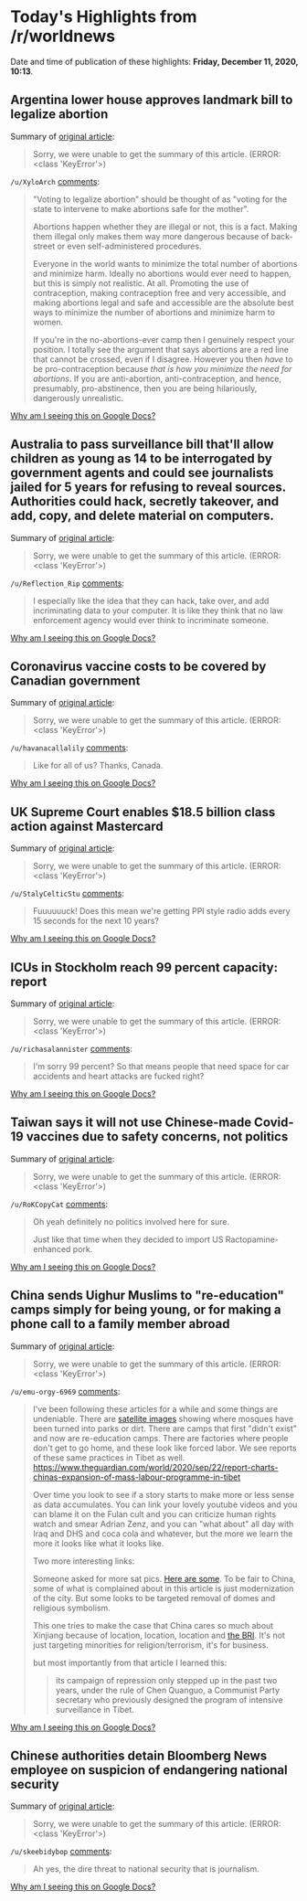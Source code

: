 # Today's Highlights from /r/worldnews

Date and time of publication of these highlights: **Friday, December 11, 2020, 10:13**.

## Argentina lower house approves landmark bill to legalize abortion

Summary of [original article](https://www.reuters.com/article/argentina-abortion/argentina-lower-house-approves-landmark-bill-to-legalize-abortion-idUSKBN28K18S):

> Sorry, we were unable to get the summary of this article. (ERROR: <class 'KeyError'>)

`/u/XyloArch` [comments](https://www.reddit.com/r/worldnews/comments/kb1yhz/argentina_lower_house_approves_landmark_bill_to/):

> "Voting to legalize abortion" should be thought of as "voting for the state to intervene to make abortions safe for the mother". 
> 
> Abortions happen whether they are illegal or not, this is a fact. Making them illegal only makes them way more dangerous because of back-street or even self-administered procedures.
> 
> Everyone in the world wants to minimize the total number of abortions and minimize harm. Ideally no abortions would ever need to happen, but this is simply not realistic. At all. Promoting the use of contraception, making contraception free and very accessible, and making abortions legal and safe and accessible are the absolute best ways to minimize the number of abortions and minimize harm to women. 
> 
> If you're in the no-abortions-ever camp then I genuinely respect your position. I totally see the argument that says abortions are a red line that cannot be crossed, even if I disagree. However you then *have* to be pro-contraception because *that is how you minimize the need for abortions*. If you are anti-abortion, anti-contraception, and hence, presumably, pro-abstinence, then you are being hilariously, dangerously unrealistic.

[Why am I seeing this on Google Docs?](https://docs.google.com/document/d/1Dc6We63vOXIZsc0op-Bt4abqkYjXzOigalQqFxmvvbM/edit?usp=sharing)

## Australia to pass surveillance bill that'll allow children as young as 14 to be interrogated by government agents and could see journalists jailed for 5 years for refusing to reveal sources. Authorities could hack, secretly takeover, and add, copy, and delete material on computers.

Summary of [original article](https://thenewdaily.com.au/life/tech/2020/12/10/dutton-surveillance-bill-australia/):

> Sorry, we were unable to get the summary of this article. (ERROR: <class 'KeyError'>)

`/u/Reflection_Rip` [comments](https://www.reddit.com/r/worldnews/comments/kaupi6/australia_to_pass_surveillance_bill_thatll_allow/):

> I especially like the idea that they can hack, take over, and add incriminating data to your computer. It is like they think that no law enforcement agency would ever think to incriminate someone.

[Why am I seeing this on Google Docs?](https://docs.google.com/document/d/1Dc6We63vOXIZsc0op-Bt4abqkYjXzOigalQqFxmvvbM/edit?usp=sharing)

## Coronavirus vaccine costs to be covered by Canadian government

Summary of [original article](http://globalnews.ca/news/7514966/coronavirus-canada-vaccine-rollout-trudeau/):

> Sorry, we were unable to get the summary of this article. (ERROR: <class 'KeyError'>)

`/u/havanacallalily` [comments](https://www.reddit.com/r/worldnews/comments/kattvi/coronavirus_vaccine_costs_to_be_covered_by/):

> Like for all of us? Thanks, Canada.

[Why am I seeing this on Google Docs?](https://docs.google.com/document/d/1Dc6We63vOXIZsc0op-Bt4abqkYjXzOigalQqFxmvvbM/edit?usp=sharing)

## UK Supreme Court enables $18.5 billion class action against Mastercard

Summary of [original article](https://www.reuters.com/article/britain-mastercard-court/uk-supreme-court-enables-18-5-billion-class-action-against-mastercard-idUSKBN28L16J?il=0):

> Sorry, we were unable to get the summary of this article. (ERROR: <class 'KeyError'>)

`/u/StalyCelticStu` [comments](https://www.reddit.com/r/worldnews/comments/kb0old/uk_supreme_court_enables_185_billion_class_action/):

> Fuuuuuuck! Does this mean we're getting PPI style radio adds every 15 seconds for the next 10 years?

[Why am I seeing this on Google Docs?](https://docs.google.com/document/d/1Dc6We63vOXIZsc0op-Bt4abqkYjXzOigalQqFxmvvbM/edit?usp=sharing)

## ICUs in Stockholm reach 99 percent capacity: report

Summary of [original article](https://thehill.com/policy/international/europe/529606-icus-in-stockholm-reach-99-percent-capacity-report):

> Sorry, we were unable to get the summary of this article. (ERROR: <class 'KeyError'>)

`/u/richasalannister` [comments](https://www.reddit.com/r/worldnews/comments/karpxj/icus_in_stockholm_reach_99_percent_capacity_report/):

> I'm sorry 99 percent? So that means people that need space for car accidents and heart attacks are fucked right?

[Why am I seeing this on Google Docs?](https://docs.google.com/document/d/1Dc6We63vOXIZsc0op-Bt4abqkYjXzOigalQqFxmvvbM/edit?usp=sharing)

## Taiwan says it will not use Chinese-made Covid-19 vaccines due to safety concerns, not politics

Summary of [original article](https://mothership.sg/2020/12/taiwan-china-covid-19-vaccines/):

> Sorry, we were unable to get the summary of this article. (ERROR: <class 'KeyError'>)

`/u/RoKCopyCat` [comments](https://www.reddit.com/r/worldnews/comments/kb2hhk/taiwan_says_it_will_not_use_chinesemade_covid19/):

> Oh yeah definitely no politics involved here for sure. 
> 
> Just like that time when they decided to import US Ractopamine-enhanced pork.

[Why am I seeing this on Google Docs?](https://docs.google.com/document/d/1Dc6We63vOXIZsc0op-Bt4abqkYjXzOigalQqFxmvvbM/edit?usp=sharing)

## China sends Uighur Muslims to "re-education" camps simply for being young, or for making a phone call to a family member abroad

Summary of [original article](https://theguardian.com/world/2020/dec/09/being-young-leads-to-detention-in-chinas-xingiang-region?__twitter_impression=true):

> Sorry, we were unable to get the summary of this article. (ERROR: <class 'KeyError'>)

`/u/emu-orgy-6969` [comments](https://www.reddit.com/r/worldnews/comments/kavlva/china_sends_uighur_muslims_to_reeducation_camps/):

> I've been following these articles for a while and some things are undeniable. There are [satellite images](https://www.nytimes.com/interactive/2020/09/25/world/asia/xinjiang-china-religious-site.html) showing where mosques have been turned into parks or dirt. There are camps that first "didn't exist" and now are re-education camps. There are factories where people don't get to go home, and these look like forced labor. We see reports of these same practices in Tibet as well. 
> https://www.theguardian.com/world/2020/sep/22/report-charts-chinas-expansion-of-mass-labour-programme-in-tibet
> 
> Over time you look to see if a story starts to make more or less sense as data accumulates. You can link your lovely youtube videos and you can blame it on the Fulan cult and you can criticize human rights watch and smear Adrian Zenz, and you can "what about" all day with Iraq and DHS and coca cola and whatever, but the more we learn the more it looks like what it looks like.
> 
> Two more interesting links:
> 
> Someone asked for more sat pics. [Here are some](https://www.businessinsider.com/photos-show-china-destroys-mosques-to-install-police-state-on-muslims-2019-4). 
> To be fair to China, some of what is complained about in this article is just modernization of the city. But some looks to be targeted removal of domes and religious symbolism.
> 
> This one tries to make the case that China cares so much about 
> Xinjiang because of location, location, location and [the BRI](https://www.businessinsider.com/map-explains-china-crackdown-on-uighur-muslims-in-xinjiang-2019-2). It's not just targeting minorities for religion/terrorism, it's for business. 
> 
> but most importantly from that article I learned this:
> 
> > its campaign of repression only stepped up in the past two years, under the rule of Chen Quanguo, a Communist Party secretary who previously designed the program of intensive surveillance in Tibet.

[Why am I seeing this on Google Docs?](https://docs.google.com/document/d/1Dc6We63vOXIZsc0op-Bt4abqkYjXzOigalQqFxmvvbM/edit?usp=sharing)

## Chinese authorities detain Bloomberg News employee on suspicion of endangering national security

Summary of [original article](https://www.scmp.com/news/china/politics/article/3113602/chinese-authorities-detain-bloomberg-news-employee-suspicion):

> Sorry, we were unable to get the summary of this article. (ERROR: <class 'KeyError'>)

`/u/skeebidybop` [comments](https://www.reddit.com/r/worldnews/comments/kazwyd/chinese_authorities_detain_bloomberg_news/):

> Ah yes, the dire threat to national security that is journalism.

[Why am I seeing this on Google Docs?](https://docs.google.com/document/d/1Dc6We63vOXIZsc0op-Bt4abqkYjXzOigalQqFxmvvbM/edit?usp=sharing)


